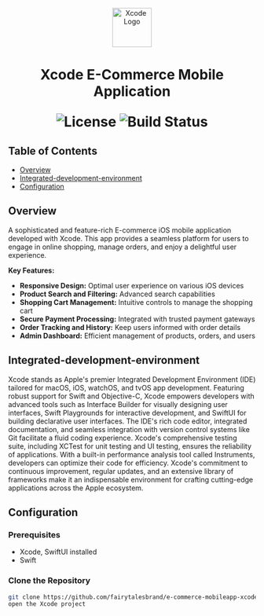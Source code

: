 
<p align="center">
  <img src="https://developer.apple.com/assets/elements/icons/xcode-11/xcode-11-96x96_2x.png" alt="Xcode Logo" width="80">
</p>

<h1 align="center"> Xcode E-Commerce Mobile Application</h>

<p align="center">
  <img alt="License" src="https://img.shields.io/badge/license-Apache%202.0-blue.svg">
  <img alt="Build Status" src="https://img.shields.io/badge/build-passing-teal.svg">
</p>

## Table of Contents

- [Overview](#overview)
- [Integrated-development-environment](#integrated-development-environment)
- [Configuration](#configuration)

## Overview

A sophisticated and feature-rich E-commerce iOS mobile application developed with Xcode. This app provides a seamless platform for users to engage in online shopping, manage orders, and enjoy a delightful user experience.

**Key Features:**

- **Responsive Design:** Optimal user experience on various iOS devices
- **Product Search and Filtering:** Advanced search capabilities
- **Shopping Cart Management:** Intuitive controls to manage the shopping cart
- **Secure Payment Processing:** Integrated with trusted payment gateways
- **Order Tracking and History:** Keep users informed with order details
- **Admin Dashboard:** Efficient management of products, orders, and users

## Integrated-development-environment

Xcode stands as Apple's premier Integrated Development Environment (IDE) tailored for macOS, iOS, watchOS, and tvOS app development. Featuring robust support for Swift and Objective-C, Xcode empowers developers with advanced tools such as Interface Builder for visually designing user interfaces, Swift Playgrounds for interactive development, and SwiftUI for building declarative user interfaces. The IDE's rich code editor, integrated documentation, and seamless integration with version control systems like Git facilitate a fluid coding experience. Xcode's comprehensive testing suite, including XCTest for unit testing and UI testing, ensures the reliability of applications. With a built-in performance analysis tool called Instruments, developers can optimize their code for efficiency. Xcode's commitment to continuous improvement, regular updates, and an extensive library of frameworks make it an indispensable environment for crafting cutting-edge applications across the Apple ecosystem.

## Configuration

### Prerequisites

- Xcode, SwiftUI installed
- Swift

### Clone the Repository

```bash
git clone https://github.com/fairytalesbrand/e-commerce-mobileapp-xcode.git
open the Xcode project

